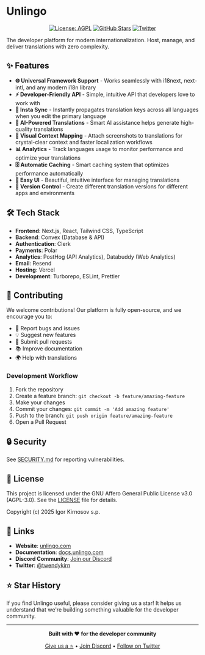 # Unlingo

<div align="center">

[![License: AGPL](https://img.shields.io/badge/License-AGPL-red.svg)](LICENSE)
[![GitHub Stars](https://img.shields.io/github/stars/twendykirn/unlingo?style=social)](https://github.com/twendykirn/unlingo/stargazers)
[![Twitter](https://img.shields.io/twitter/follow/twendykirn?style=social)](https://twitter.com/twendykirn)

</div>

The developer platform for modern internationalization. Host, manage, and deliver translations with zero complexity.

## ✨ Features

- **🌐 Universal Framework Support** - Works seamlessly with i18next, next-intl, and any modern i18n library
- **⚡ Developer-Friendly API** - Simple, intuitive API that developers love to work with
- **🔄 Insta Sync** - Instantly propagates translation keys across all languages when you edit the primary language
- **🤖 AI-Powered Translations** - Smart AI assistance helps generate high-quality translations
- **📸 Visual Context Mapping** - Attach screenshots to translations for crystal-clear context and faster localization workflows
- **📊 Analytics** - Track languages usage to monitor performance and optimize your translations
- **🗄️ Automatic Caching** - Smart caching system that optimizes performance automatically
- **🎨 Easy UI** - Beautiful, intuitive interface for managing translations
- **🔀 Version Control** - Create different translation versions for different apps and environments

## 🛠️ Tech Stack

- **Frontend**: Next.js, React, Tailwind CSS, TypeScript
- **Backend**: Convex (Database & API)
- **Authentication**: Clerk
- **Payments**: Polar
- **Analytics**: PostHog (API Analytics), Databuddy (Web Analytics)
- **Email**: Resend
- **Hosting**: Vercel
- **Development**: Turborepo, ESLint, Prettier

## 🤝 Contributing

We welcome contributions! Our platform is fully open-source, and we encourage you to:

- 🐛 Report bugs and issues
- 💡 Suggest new features
- 🔧 Submit pull requests
- 📚 Improve documentation
- 🌍 Help with translations

### Development Workflow

1. Fork the repository
2. Create a feature branch: `git checkout -b feature/amazing-feature`
3. Make your changes
4. Commit your changes: `git commit -m 'Add amazing feature'`
5. Push to the branch: `git push origin feature/amazing-feature`
6. Open a Pull Request

## 🔒 Security

See [SECURITY.md](SECURITY.md) for reporting vulnerabilities.

## 📄 License

This project is licensed under the GNU Affero General Public License v3.0 (AGPL-3.0). See the [LICENSE](LICENSE) file for details.

Copyright (c) 2025 Igor Kirnosov s.p.

## 🔗 Links

- **Website**: [unlingo.com](https://unlingo.com)
- **Documentation**: [docs.unlingo.com](https://docs.unlingo.com)
- **Discord Community**: [Join our Discord](https://discord.gg/TdDYte7KjG)
- **Twitter**: [@twendykirn](https://x.com/twendykirn)

## ⭐ Star History

If you find Unlingo useful, please consider giving us a star! It helps us understand that we're building something valuable for the developer community.

---

<div align="center">

**Built with ❤️ for the developer community**

[Give us a ⭐](https://github.com/twendykirn/unlingo/stargazers) • [Join Discord](https://discord.gg/TdDYte7KjG) • [Follow on Twitter](https://x.com/twendykirn)

</div>
